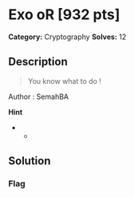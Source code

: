 # Exo oR [932 pts]

**Category:** Cryptography
**Solves:** 12

## Description
>You know what to do !

Author : SemahBA

**Hint**
* -

## Solution

### Flag

